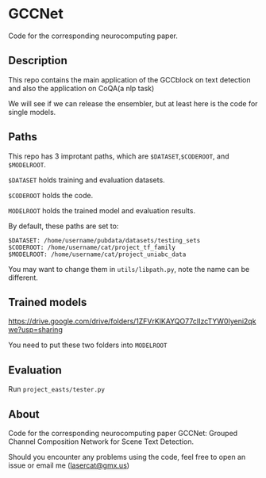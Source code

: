 # GCCNet
Code for the corresponding neurocomputing paper.

## Description
This repo contains the main application of the GCCblock on text detection and also the application on CoQA(a nlp task) 

We will see if we can release the ensembler, but at least here is the code for single models. 

## Paths

This repo has 3 improtant paths, which are `$DATASET`,`$CODEROOT`, and `$MODELROOT`.

`$DATASET` holds training and evaluation datasets.


`$CODEROOT` holds the code.

`MODELROOT` holds the trained model and evaluation results.

By default, these paths are set to:

```
$DATASET: /home/username/pubdata/datasets/testing_sets
$CODEROOT: /home/username/cat/project_tf_family
$MODELROOT: /home/username/cat/project_uniabc_data
```
You may want to change them in `utils/libpath.py`, note the name can be different.

## Trained models
https://drive.google.com/drive/folders/1ZFVrKlKAYQO77cIIzcTYW0Iyeni2qkwe?usp=sharing

You need to put these two folders into `MODELROOT`


## Evaluation

Run `project_easts/tester.py`

## About
Code for the corresponding neurocomputing paper GCCNet: Grouped Channel Composition Network for Scene Text Detection.

Should you encounter any problems using the code, feel free to open an issue or email me (lasercat@gmx.us)

